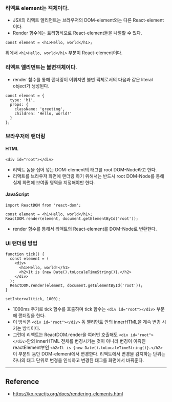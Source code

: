 ### 리액트 element는 객체이다.
- JSX의 리액트 엘리먼트는 브라우저의 DOM-element와는 다른 React-element이다.
- Render 함수에는 트리형식으로 React-element들을 나열할 수 있다.
```
const element = <h1>Hello, world</h1>;
```
위에서 ```<h1>Hello, world</h1>``` 부분이 React-element이다.

### 리액트 엘리먼트는 불변객체이다. 
- render 함수를 통해 랜더링이 이뤄지면 불변 객체로서의 다음과 같은 literal object가 생성된다. 
```
const element = {
  type: 'h1',
  props: {
    className: 'greeting',
    children: 'Hello, world!'
  }
};
```

### 브라우저에 랜더링
#### HTML
```
<div id="root"></div>
```
- 리액트 돔을 집어 넣는 DOM-element의 태그를 root DOM-Node라고 한다.
- 리액트를 브라우저 화면에 랜더링 하기 위해서는 반드시 root DOM-Node를 통해 실제 화면에 보여줄 영역을 지정해야만 한다.

#### JavaScript
```
import ReactDOM from 'react-dom';

const element = <h1>Hello, world</h1>;
ReactDOM.render(element, document.getElementById('root'));
```
- render 함수를 통해서 리액트의 React-element를 DOM-Node로 변환한다.


### UI 랜더링 방법
```
function tick() {
  const element = (
    <div>
      <h1>Hello, world!</h1>
      <h2>It is {new Date().toLocaleTimeString()}.</h2>
    </div>
  );
  ReactDOM.render(element, document.getElementById('root'));
}

setInterval(tick, 1000);
```
- 1000ms 주기로 tick 함수를 호출하며 tick 함수는 ```<div id="root"></div>``` 부분에 랜더링을 한다.
- 이 방식은 ```<div id="root"></div>``` 돔 엘리먼트 안의 innerHTML을 계속 변경 시키는 방식이다.
- 그런데 리액트는 ReactDOM.render을 여러번 호출해도  ```<div id="root"></div>```안의 innerHTML 전체를 변경시키는 것이 아니라 변경이 이뤄진 reactElement부인 ```<h2>It is {new Date().toLocaleTimeString()}.</h2>``` 이 부분의 돔만 DOM-element에서 변경한다. 리액트에서 변경을 감지하는 단위는 하나의 태그 단위로 변경을 인식하고 변경된 태그를 화면에서 바꿔준다.


---
## Reference
- https://ko.reactjs.org/docs/rendering-elements.html
